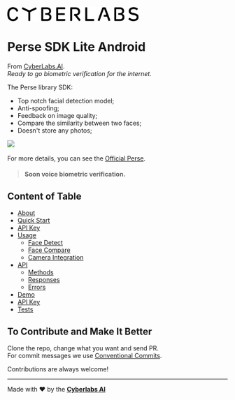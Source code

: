 <img src="https://raw.githubusercontent.com/cyberlabsai/perse-sdk-lite-android/main/assets/logo_cyberlabs.png" width="300" />

# Perse SDK Lite Android
From [CyberLabs.AI](https://cyberlabs.ai/).  
_Ready to go biometric verification for the internet._

The Perse library SDK:
* Top notch facial detection model;
* Anti-spoofing;
* Feedback on image quality;
* Compare the similarity between two faces;
* Doesn't store any photos;

<img src="https://raw.githubusercontent.com/cyberlabsai/perse-sdk-lite-android/main/assets/anti_spoof.gif" width="300" />

For more details, you can see the [Official Perse](https://www.getperse.com/).

> #### Soon voice biometric verification.

## Content of Table

* [About](https://github.com/cyberlabsai/perse-sdk-lite-android/wiki)
* [Quick Start](https://github.com/cyberlabsai/perse-sdk-lite-android/wiki/1.-Quick-Start)
* [API Key](https://github.com/cyberlabsai/perse-sdk-lite-android/wiki/2.-API-Key)
* [Usage](https://github.com/cyberlabsai/perse-sdk-lite-android/wiki/3.-Usage)
  * [Face Detect](https://github.com/cyberlabsai/perse-sdk-lite-android/wiki/3.-Usage#face-detect)
  * [Face Compare](https://github.com/cyberlabsai/perse-sdk-lite-android/wiki/3.-Usage#face-compare)
  * [Camera Integration](https://github.com/cyberlabsai/perse-sdk-lite-android/wiki/3.-Usage#camera-integration)
* [API](https://github.com/cyberlabsai/perse-sdk-lite-android/wiki/4.-API)
  * [Methods](https://github.com/cyberlabsai/perse-sdk-lite-android/wiki/4.-API#methods)
  * [Responses](https://github.com/cyberlabsai/perse-sdk-lite-android/wiki/4.-API#responses)
  * [Errors](https://github.com/cyberlabsai/perse-sdk-lite-android/wiki/4.-API#errors)
* [Demo](https://github.com/cyberlabsai/perse-sdk-lite-android/wiki/5.-Demo)
* [API Key](https://github.com/cyberlabsai/perse-sdk-lite-android/wiki/4.-API)
* [Tests](https://github.com/cyberlabsai/perse-sdk-lite-android/wiki/6.-Tests)  

## To Contribute and Make It Better

Clone the repo, change what you want and send PR.  
For commit messages we use <a href="https://www.conventionalcommits.org/">Conventional Commits</a>.

Contributions are always welcome!

---

Made with ❤ by the [**Cyberlabs AI**](https://cyberlabs.ai/)
